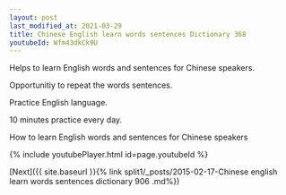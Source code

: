 ```yaml
---
layout: post
last_modified_at: 2021-03-29
title: Chinese English learn words sentences Dictionary 368 
youtubeId: Wfm43dkCk9U
---
```

 
 
Helps to learn English words and sentences for Chinese speakers.

Opportunitiy to repeat the words sentences. 

Practice English language. 
 
10 minutes practice every day. 
 
How to learn English words and sentences for Chinese speakers 
 
{% include youtubePlayer.html id=page.youtubeId %}
 
 
[Next]({{ site.baseurl }}{% link  split1/_posts/2015-02-17-Chinese english learn words sentences dictionary 906 .md%})
 
